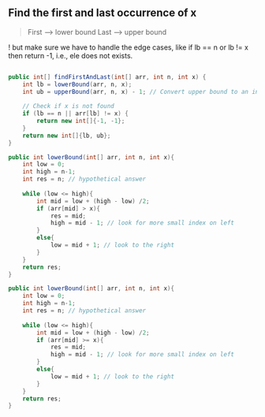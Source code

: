 ## Find the first and last occurrence of x

> First --> lower bound
> Last --> upper bound 

! but make sure we have to handle the edge cases, like if lb == n or lb != x then return -1, i.e., ele does not exists.

```java

public int[] findFirstAndLast(int[] arr, int n, int x) {
    int lb = lowerBound(arr, n, x);
    int ub = upperBound(arr, n, x) - 1; // Convert upper bound to an inclusive index
    
    // Check if x is not found
    if (lb == n || arr[lb] != x) {
        return new int[]{-1, -1};
    }
    return new int[]{lb, ub};
}

public int lowerBound(int[] arr, int n, int x){
	int low = 0;
	int high = n-1;
	int res = n; // hypothetical answer
	
	while (low <= high){
		int mid = low + (high - low) /2;
		if (arr[mid] > x){
			res = mid;
			high = mid - 1; // look for more small index on left
		}
		else{
			low = mid + 1; // look to the right
		}
	}
	return res;
}

public int lowerBound(int[] arr, int n, int x){
	int low = 0;
	int high = n-1;
	int res = n; // hypothetical answer
	
	while (low <= high){
		int mid = low + (high - low) /2;
		if (arr[mid] >= x){
			res = mid;
			high = mid - 1; // look for more small index on left
		}
		else{
			low = mid + 1; // look to the right
		}
	}
	return res;
}
```
